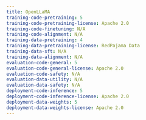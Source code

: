 ```yaml
---
title: OpenLLaMA
training-code-pretraining: 5
training-code-pretraining-license: Apache 2.0
training-code-finetuning: N/A
training-code-alignment: N/A
training-data-pretraining: 4
training-data-pretraining-license: RedPajama Data
training-data-sft: N/A
training-data-alignment: N/A
evaluation-code-general: 5
evaluation-code-general-license: Apache 2.0
evaluation-code-safety: N/A
evaluation-data-utility: N/A
evaluation-data-safety: N/A
deployment-code-inference: 5
deployment-code-inference-license: Apache 2.0
deployment-data-weights: 5
deployment-data-weights-license: Apache 2.0
---
```

